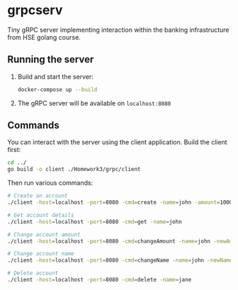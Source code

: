 # grpcserv
Tiny gRPC server implementing interaction within the banking infrastructure from HSE golang course.

## Running the server

1. Build and start the server:
   ```bash
   docker-compose up --build
   ```

2. The gRPC server will be available on `localhost:8080`

## Commands

You can interact with the server using the client application. Build the client first:

```bash
cd ../
go build -o client ./Homework3/grpc/client
```

Then run various commands:

```bash
# Create an account
./client -host=localhost -port=8080 -cmd=create -name=john -amount=1000

# Get account details
./client -host=localhost -port=8080 -cmd=get -name=john

# Change account amount
./client -host=localhost -port=8080 -cmd=changeAmount -name=john -newAmount=1500

# Change account name
./client -host=localhost -port=8080 -cmd=changeName -name=john -newName=jane

# Delete account
./client -host=localhost -port=8080 -cmd=delete -name=jane
```
